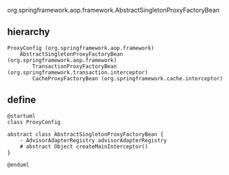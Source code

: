 org.springframework.aop.framework.AbstractSingletonProxyFactoryBean

## hierarchy
```
ProxyConfig (org.springframework.aop.framework)
    AbstractSingletonProxyFactoryBean (org.springframework.aop.framework)
        TransactionProxyFactoryBean (org.springframework.transaction.interceptor)
        CacheProxyFactoryBean (org.springframework.cache.interceptor)
```

## define

```plantuml
@startuml
class ProxyConfig

abstract class AbstractSingletonProxyFactoryBean {
    - AdvisorAdapterRegistry advisorAdapterRegistry
    # abstract Object createMainInterceptor()
}

@enduml
```